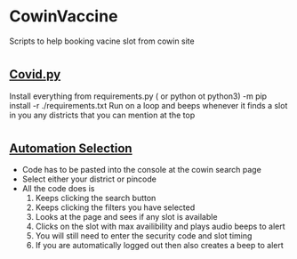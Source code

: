 # CowinVaccine

Scripts to help booking vacine slot from cowin site
#
## [Covid.py](https://github.com/yadurajgupta/CowinVaccine/blob/main/covid.py)
Install everything from requirements.py 
(<path-to-python> or python ot python3) -m pip install -r ./requirements.txt
Run on a loop and beeps whenever it finds a slot in you any districts that you can mention at the top
#

## [Automation Selection](https://github.com/yadurajgupta/CowinVaccine/blob/main/automating_select.js)
- Code has to be pasted into the console at the cowin search page    
- Select either your district or pincode 
- All the code does is
  1. Keeps clicking the search button 
  2. Keeps clicking the filters you have selected
  3. Looks at the page and sees if any slot is available 
  4. Clicks on the slot with max availibility and plays audio beeps to alert 
  5. You will still need to enter the security code and slot timing
  6. If you are automatically logged out then also creates a beep to alert 


